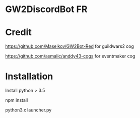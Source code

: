 # GW2DiscordBot FR

# Credit
https://github.com/Maselkov/GW2Bot-Red for guildwars2 cog

https://github.com/asmalic/anddy43-cogs for eventmaker cog

# Installation
Install python > 3.5

npm install

python3.x launcher.py
